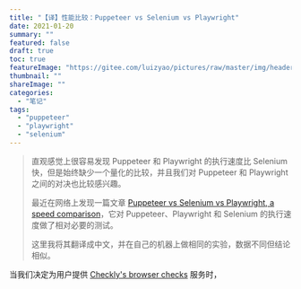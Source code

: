 ```yaml
---
title: "【译】性能比较：Puppeteer vs Selenium vs Playwright"
date: 2021-01-20
summary: ""
featured: false
draft: true 
toc: true
featureImage: "https://gitee.com/luizyao/pictures/raw/master/img/header-image.png"
thumbnail: ""
shareImage: ""
categories:
  - "笔记"
tags:
  - "puppeteer"
  - "playwright"
  - "selenium"
---
```


> 直观感觉上很容易发现 Puppeteer 和 Playwright 的执行速度比 Selenium 快，但是始终缺少一个量化的比较，并且我们对 Puppeteer 和 Playwright 之间的对决也比较感兴趣。
>
> 最近在网络上发现一篇文章  [Puppeteer vs Selenium vs Playwright, a speed comparison](https://blog.checklyhq.com/puppeteer-vs-selenium-vs-playwright-speed-comparison/)，它对 Puppeteer、Playwright 和 Selenium 的执行速度做了相对必要的测试。
>
> 这里我将其翻译成中文，并在自己的机器上做相同的实验，数据不同但结论相似。

<!--more-->

当我们决定为用户提供 [Checkly's browser checks](https://www.checklyhq.com/product/synthetic-monitoring/) 服务时，

